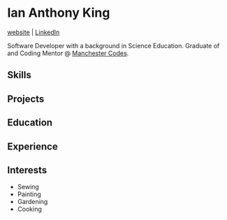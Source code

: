 # Ian Anthony King
[website](www.ian-antking.github.io) | [LinkedIn](https://www.linkedin.com/in/ian-king-6b135056)

Software Developer with a background in Science Education. Graduate of and Coding Mentor @ [Manchester Codes](https://www.manchestercodes.com/).

## Skills

## Projects

## Education

## Experience

## Interests

  - Sewing
  - Painting
  - Gardening
  - Cooking
